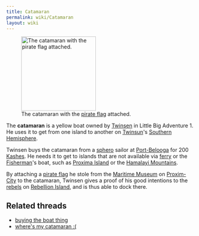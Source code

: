 ```yaml
---
title: Catamaran
permalink: wiki/Catamaran
layout: wiki
---
```


<figure>
<img src="Catamara.gif"
title="The catamaran with the pirate flag attached." width="199" />
<figcaption>The catamaran with the <a href="pirate_flag"
title="wikilink">pirate flag</a> attached.</figcaption>
</figure>

The **catamaran** is a yellow boat owned by
[Twinsen](Twinsen "wikilink") in Little Big Adventure 1. He uses it to
get from one island to another on [Twinsun](Twinsun "wikilink")'s
[Southern Hemisphere](Southern_Hemisphere "wikilink").

Twinsen buys the catamaran from a [sphero](sphero "wikilink") sailor at
[Port-Belooga](Port-Belooga "wikilink") for 200
[Kashes](Kash "wikilink"). He needs it to get to islands that are not
available via [ferry](ferry "wikilink") or the
[Fisherman](Fisherman "wikilink")'s boat, such as [Proxima
Island](Proxima_Island "wikilink") or the [Hamalayi
Mountains](Hamalayi_Mountains "wikilink").

By attaching a [pirate flag](pirate_flag "wikilink") he stole from the
[Maritime Museum](Maritime_Museum "wikilink") on
[Proxim-City](Proxim-City "wikilink") to the catamaran, Twinsen gives a
proof of his good intentions to the [rebels](rebel "wikilink") on
[Rebellion Island](Rebellion_Island "wikilink"), and is thus able to
dock there.

## Related threads

- [buying the boat
  thing](https://forum.magicball.net/showthread.php?t=12620)
- [where's my catamaran
  :(](https://forum.magicball.net/showthread.php?t=12743)
